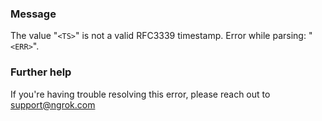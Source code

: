 
### Message
The value "<code>&lt;TS&gt;</code>" is not a valid RFC3339 timestamp. Error while parsing: "<code>&lt;ERR&gt;</code>".

### Further help
If you're having trouble resolving this error, please reach out to [support@ngrok.com](mailto:support@ngrok.com?subject=Help%20with%20ERR_NGROK_241)

